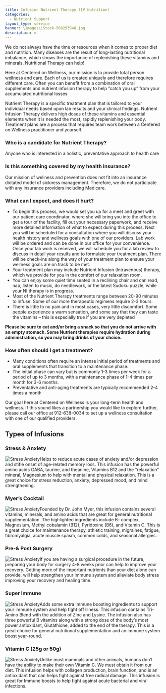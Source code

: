 ```yaml
---
title: Infusion Nutrient Therapy (IV Nutrition)
categories:
  - Nutrient Support
layout_type: service
banner: \images\iStock-508253946.jpg  
description: >-
---
```


We do not always have the time or resources when it comes to proper diet and nutrition. Many diseases are the result of long-lasting nutritional imbalance, which shows the importance of replenishing these vitamins and minerals. Nutritional Therapy can help!

Here at Centered on Wellness, our mission is to provide total person wellness and care. Each of us is created uniquely and therefore requires different care.  Often you can benefit from a combination of oral supplements and nutrient infusion therapy to help “catch you up” from your accumulated nutritional losses

Nutrient Therapy is a specific treatment plan that is tailored to your individual needs based upon lab results and your clinical findings.  Nutrient Infusion Therapy delivers high doses of these vitamins and essential elements when it is needed the most, rapidly replenishing your body. Treatment plans are a process that requires team work between a Centered on Wellness practitioner and yourself.

### Who is a candidate for Nutrient Therapy?
Anyone who is interested in a holistic, preventative approach to health care

### Is this something covered by my health insurance?

Our mission of wellness and prevention does not fit into an insurance dictated model of sickness management. Therefore, we do not participate with any insurance providers including Medicare.

### What can I expect, and does it hurt?

* To begin this process, we would set you up for a meet and greet with our patient care coordinator, where she will bring you into the office to get a tour of the facility, fill out your necessary paperwork, and receive more detailed information of what to expect during this process.  Next you will be scheduled for a consultation where you will discuss your health history and wellness goals with one of our providers.  Lab work will be ordered and can be done in our office for your convenience.  Once your lab work is received, we will schedule you for a lab review to discuss in detail your results and to formulate your treatment plan.  There will be check-ins along the way of your treatment plan to ensure your wellness goals are on track to be met.
* Your treatment plan may include Nutrient Infusion (Intravenous) therapy, which we provide for you in the comfort of our relaxation room.
* You can enjoy some quiet time seated in a reclining chair and can read, nap, listen to music, do needlework, or the latest Sudoku puzzle, while your NI therapy is in progress.
* Most of the Nutrient Therapy treatments range between 20-90 minutes to infuse.  Some of our more therapeutic regimens require 2-3 hours.
* There is little to no pain and in most cases, very little discomfort.  Some people experience a warm sensation, and some say that they can taste the vitamins – this is especially true if you are very depleted

**Please be sure to eat and/or bring a snack so that you do not arrive with an empty stomach.  Some Nutrient therapies require hydration during administration, so you may bring drinks of your choice.**


### How often should I get a treatment?

* Many conditions often require an intense initial period of treatments and oral supplements that transition to a maintenance phase.
* The initial phase can vary but is commonly 1-3 times per week for a period of up to 3 months, with a maintenance phase of 1-4 times per month for 3-6 months.
* Preventative and anti-aging treatments are typically recommended 2-4 times a month

Our goal here at Centered on Wellness is your long-term health and wellness. If this sound likes a partnership you would like to explore further, please call our office at 912-638-0034 to set up a wellness consultation with one of our qualified providers.

## Types of Infusions

### Stress & Anxiety

![Stress Anxiety](/images/stress-anxiety.jpg)Helps to reduce acute cases of anxiety and/or depression and stifle onset of age-related memory loss.  This infusion has the powerful amino acids GABA, taurine, and theanine, Vitamins B12 and the “relaxation” mineral, Magnesium to help with mental and physical relaxation.  This is a great choice for stress reduction, anxiety, depressed mood, and mind strengthening.

### Myer’s Cocktail

![Stress Anxiety](/images/myers-cocktail.jpg)Founded by Dr. John Myer, this infusion contains several vitamins, minerals, and amino acids that are great for general nutritional supplementation.  The highlighted ingredients include B- complex, Magnesium, Methyl cobalamin (B12), Pyridoxine (B6), and Vitamin C. This is a great choice for maintenance therapy, athletic training, migraines, fatigue, fibromyalgia, acute muscle spasm, common colds, and seasonal allergies.

### Pre-& Post Surgery

![Stress Anxiety](/images/pre-post-surgery.jpg)If you are having a surgical procedure in the future, preparing your body for surgery 4-8 weeks prior can help to improve your recovery.  Getting more of the important nutrients than your diet alone can provide, will help strengthen your immune system and alleviate body stress improving your recovery and healing time.  

### Super Immune

![Stress Anxiety](/images/super-immune.jpg)Adds some extra immune boosting ingredients to support your immune system and help fight off illness.  This infusion contains Tri-Amino Blend with the addition of Zinc and Lysine.  The infusion also has three powerful B vitamins along with a strong dose of the body’s most power antioxidant, Glutathione, added to the end of the therapy.  This is a great choice for general nutritional supplementation and an immune system boost year-round.

### Vitamin C (25g or 50g)

![Stress Anxiety](/images/vitamin-c.jpg)Unlike most mammals and other animals, humans don’t have the ability to make their own Vitamin C.  We must obtain it from our diet.  This infusion helps with collagen production, brain function, and is an antioxidant that can helps fight against free radical damage. This infusion is great for Immune boosts to help fight against acute bacterial and viral infections.
